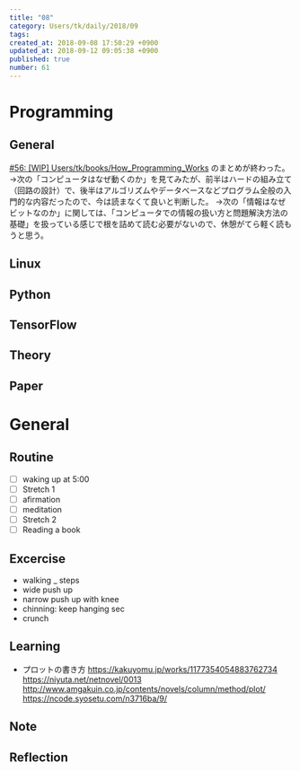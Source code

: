 ```yaml
---
title: "08"
category: Users/tk/daily/2018/09
tags: 
created_at: 2018-09-08 17:50:29 +0900
updated_at: 2018-09-12 09:05:38 +0900
published: true
number: 61
---
```


# Programming
## General
[#56: [WIP] Users/tk/books/How_Programming_Works](/posts/56) のまとめが終わった。
→次の「コンピュータはなぜ動くのか」を見てみたが、前半はハードの組み立て（回路の設計）で、後半はアルゴリズムやデータベースなどプログラム全般の入門的な内容だったので、今は読まなくて良いと判断した。
→次の「情報はなぜビットなのか」に関しては、「コンピュータでの情報の扱い方と問題解決方法の基礎」を扱っている感じで根を詰めて読む必要がないので、休憩がてら軽く読もうと思う。


## Linux

## Python

## TensorFlow

## Theory

## Paper

# General
## Routine
- [ ] waking up at 5:00
- [ ]  Stretch 1
- [ ] afirmation
- [ ] meditation
- [ ]  Stretch 2
- [ ] Reading a book

## Excercise
* walking _ steps
* wide push up  
* narrow push up with knee 
* chinning: keep hanging  sec
* crunch

## Learning
- プロットの書き方
https://kakuyomu.jp/works/1177354054883762734
https://niyuta.net/netnovel/0013
http://www.amgakuin.co.jp/contents/novels/column/method/plot/
https://ncode.syosetu.com/n3716ba/9/

## Note

## Reflection

